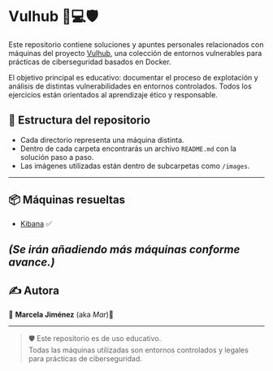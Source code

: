 # Vulhub 🐞💻🛡️

Este repositorio contiene soluciones y apuntes personales relacionados con máquinas del proyecto [Vulhub](https://github.com/vulhub/vulhub), una colección de entornos vulnerables para prácticas de ciberseguridad basados en Docker.


El objetivo principal es educativo: documentar el proceso de explotación y análisis de distintas vulnerabilidades en entornos controlados. Todos los ejercicios están orientados al aprendizaje ético y responsable.

## 📁 Estructura del repositorio

- Cada directorio representa una máquina distinta.
- Dentro de cada carpeta encontrarás un archivo `README.md` con la solución paso a paso.
- Las imágenes utilizadas están dentro de subcarpetas como `/images`.

---

## 📦 Máquinas resueltas

- [Kibana](./kibana) ✅  


_(Se irán añadiendo más máquinas conforme avance.)_
----


## ✍️ Autora

👩 **Marcela Jiménez** (aka *Mar*)🐉

---

> 🛡️ Este repositorio es de uso educativo.  
> Todas las máquinas utilizadas son entornos controlados y legales para prácticas de ciberseguridad.


